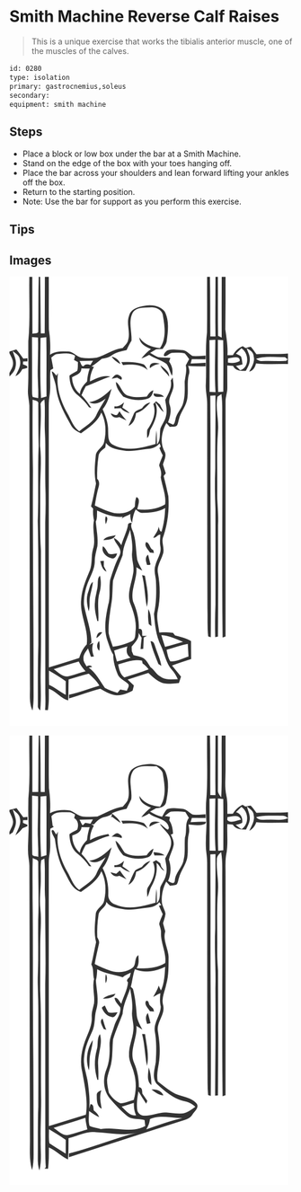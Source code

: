 # Smith Machine Reverse Calf Raises
> This is a unique exercise that works the tibialis anterior muscle, one of the muscles of the calves.

``` 
id: 0280 
type: isolation 
primary: gastrocnemius,soleus 
secondary:  
equipment: smith machine 
``` 

## Steps

 - Place a block or low box under the bar at a Smith Machine.
 - Stand on the edge of the box with your toes hanging off.
 - Place the bar across your shoulders and lean forward lifting your ankles off the box.
 - Return to the starting position.
 - Note: Use the bar for support as you perform this exercise.

## Tips


## Images

![](./../svg/0280-relaxation.svg)

![](./../svg/0280-tension.svg)
